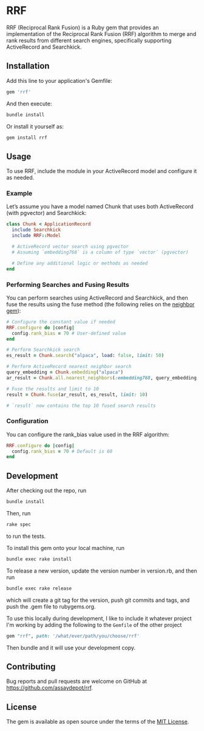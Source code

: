 # RRF

RRF (Reciprocal Rank Fusion) is a Ruby gem that provides an implementation of the Reciprocal Rank Fusion (RRF) algorithm to merge and rank results from different search engines, specifically supporting ActiveRecord and Searchkick.

## Installation

Add this line to your application's Gemfile:

```ruby
gem 'rrf'
```

And then execute:

```sh
bundle install
```

Or install it yourself as:

```sh
gem install rrf
```

## Usage

To use RRF, include the module in your ActiveRecord model and configure it as needed.

### Example

Let’s assume you have a model named Chunk that uses both ActiveRecord (with pgvector) and Searchkick:

```ruby
class Chunk < ApplicationRecord
  include Searchkick
  include RRF::Model

  # ActiveRecord vector search using pgvector
  # Assuming `embedding768` is a column of type `vector` (pgvector)

  # Define any additional logic or methods as needed
end
```

### Performing Searches and Fusing Results

You can perform searches using ActiveRecord and Searchkick, and then fuse the results using the fuse method (the following relies on the [neighbor gem](https://github.com/ankane/neighbor)):

```ruby
# Configure the constant value if needed
RRF.configure do |config|
  config.rank_bias = 70 # User-defined value
end

# Perform Searchkick search
es_result = Chunk.search("alpaca", load: false, limit: 50)

# Perform ActiveRecord nearest neighbor search
query_embedding = Chunk.embedding("alpaca")
ar_result = Chunk.all.nearest_neighbors(:embedding768, query_embedding, distance: :cosine).limit(50)

# Fuse the results and limit to 10
result = Chunk.fuse(ar_result, es_result, limit: 10)

# `result` now contains the top 10 fused search results
```

### Configuration

You can configure the rank_bias value used in the RRF algorithm:

```ruby
RRF.configure do |config|
  config.rank_bias = 70 # Default is 60
end
```

## Development

After checking out the repo, run 

```sh
bundle install
```

Then, run 

```sh
rake spec
```
to run the tests.

To install this gem onto your local machine, run 

```sh
bundle exec rake install
```

To release a new version, update the version number in version.rb, and then run

```sh
bundle exec rake release
```

which will create a git tag for the version, push git commits and tags, and push the .gem file to rubygems.org.

To use this locally during development, I like to include it whatever project I'm working by adding the following to the `Gemfile` of the other project

```ruby
gem "rrf", path: '/what/ever/path/you/choose/rrf'
```

Then bundle and it will use your development copy.

## Contributing

Bug reports and pull requests are welcome on GitHub at https://github.com/assaydepot/rrf.

## License

The gem is available as open source under the terms of the [MIT License](https://opensource.org/licenses/MIT).
